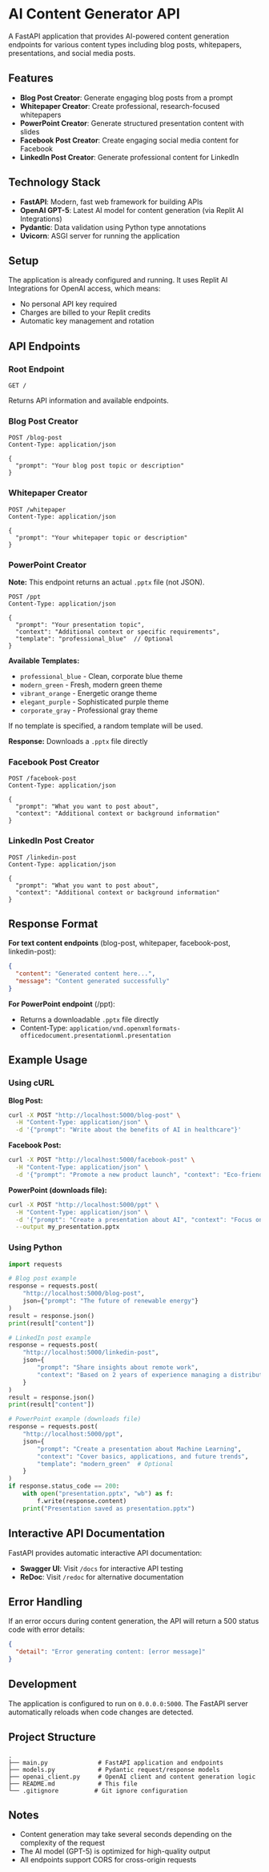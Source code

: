 # AI Content Generator API

A FastAPI application that provides AI-powered content generation endpoints for various content types including blog posts, whitepapers, presentations, and social media posts.

## Features

- **Blog Post Creator**: Generate engaging blog posts from a prompt
- **Whitepaper Creator**: Create professional, research-focused whitepapers
- **PowerPoint Creator**: Generate structured presentation content with slides
- **Facebook Post Creator**: Create engaging social media content for Facebook
- **LinkedIn Post Creator**: Generate professional content for LinkedIn

## Technology Stack

- **FastAPI**: Modern, fast web framework for building APIs
- **OpenAI GPT-5**: Latest AI model for content generation (via Replit AI Integrations)
- **Pydantic**: Data validation using Python type annotations
- **Uvicorn**: ASGI server for running the application

## Setup

The application is already configured and running. It uses Replit AI Integrations for OpenAI access, which means:
- No personal API key required
- Charges are billed to your Replit credits
- Automatic key management and rotation

## API Endpoints

### Root Endpoint
```
GET /
```
Returns API information and available endpoints.

### Blog Post Creator
```
POST /blog-post
Content-Type: application/json

{
  "prompt": "Your blog post topic or description"
}
```

### Whitepaper Creator
```
POST /whitepaper
Content-Type: application/json

{
  "prompt": "Your whitepaper topic or description"
}
```

### PowerPoint Creator
**Note:** This endpoint returns an actual `.pptx` file (not JSON).

```
POST /ppt
Content-Type: application/json

{
  "prompt": "Your presentation topic",
  "context": "Additional context or specific requirements",
  "template": "professional_blue"  // Optional
}
```

**Available Templates:**
- `professional_blue` - Clean, corporate blue theme
- `modern_green` - Fresh, modern green theme
- `vibrant_orange` - Energetic orange theme
- `elegant_purple` - Sophisticated purple theme
- `corporate_gray` - Professional gray theme

If no template is specified, a random template will be used.

**Response:** Downloads a `.pptx` file directly

### Facebook Post Creator
```
POST /facebook-post
Content-Type: application/json

{
  "prompt": "What you want to post about",
  "context": "Additional context or background information"
}
```

### LinkedIn Post Creator
```
POST /linkedin-post
Content-Type: application/json

{
  "prompt": "What you want to post about",
  "context": "Additional context or background information"
}
```

## Response Format

**For text content endpoints** (blog-post, whitepaper, facebook-post, linkedin-post):
```json
{
  "content": "Generated content here...",
  "message": "Content generated successfully"
}
```

**For PowerPoint endpoint** (/ppt):
- Returns a downloadable `.pptx` file directly
- Content-Type: `application/vnd.openxmlformats-officedocument.presentationml.presentation`

## Example Usage

### Using cURL

**Blog Post:**
```bash
curl -X POST "http://localhost:5000/blog-post" \
  -H "Content-Type: application/json" \
  -d '{"prompt": "Write about the benefits of AI in healthcare"}'
```

**Facebook Post:**
```bash
curl -X POST "http://localhost:5000/facebook-post" \
  -H "Content-Type: application/json" \
  -d '{"prompt": "Promote a new product launch", "context": "Eco-friendly water bottle"}'
```

**PowerPoint (downloads file):**
```bash
curl -X POST "http://localhost:5000/ppt" \
  -H "Content-Type: application/json" \
  -d '{"prompt": "Create a presentation about AI", "context": "Focus on business applications", "template": "professional_blue"}' \
  --output my_presentation.pptx
```

### Using Python

```python
import requests

# Blog post example
response = requests.post(
    "http://localhost:5000/blog-post",
    json={"prompt": "The future of renewable energy"}
)
result = response.json()
print(result["content"])

# LinkedIn post example
response = requests.post(
    "http://localhost:5000/linkedin-post",
    json={
        "prompt": "Share insights about remote work",
        "context": "Based on 2 years of experience managing a distributed team"
    }
)
result = response.json()
print(result["content"])

# PowerPoint example (downloads file)
response = requests.post(
    "http://localhost:5000/ppt",
    json={
        "prompt": "Create a presentation about Machine Learning",
        "context": "Cover basics, applications, and future trends",
        "template": "modern_green"  # Optional
    }
)
if response.status_code == 200:
    with open("presentation.pptx", "wb") as f:
        f.write(response.content)
    print("Presentation saved as presentation.pptx")
```

## Interactive API Documentation

FastAPI provides automatic interactive API documentation:

- **Swagger UI**: Visit `/docs` for interactive API testing
- **ReDoc**: Visit `/redoc` for alternative documentation

## Error Handling

If an error occurs during content generation, the API will return a 500 status code with error details:

```json
{
  "detail": "Error generating content: [error message]"
}
```

## Development

The application is configured to run on `0.0.0.0:5000`. The FastAPI server automatically reloads when code changes are detected.

## Project Structure

```
.
├── main.py              # FastAPI application and endpoints
├── models.py            # Pydantic request/response models
├── openai_client.py     # OpenAI client and content generation logic
├── README.md            # This file
└── .gitignore          # Git ignore configuration
```

## Notes

- Content generation may take several seconds depending on the complexity of the request
- The AI model (GPT-5) is optimized for high-quality output
- All endpoints support CORS for cross-origin requests
